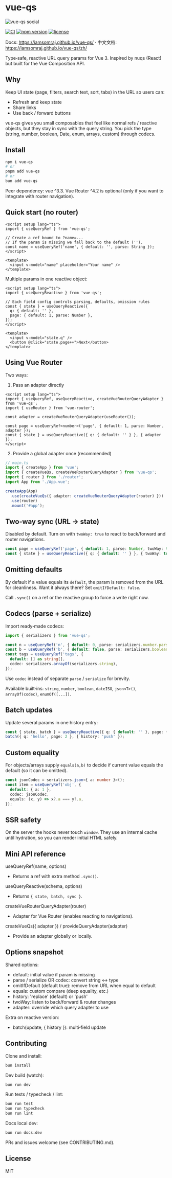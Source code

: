 # vue-qs

![vue-qs social](https://iamsomraj.github.io/vue-qs/banner.svg)

[![CI](https://github.com/iamsomraj/vue-qs/actions/workflows/ci.yml/badge.svg?branch=main)](https://github.com/iamsomraj/vue-qs/actions/workflows/ci.yml) [![npm version](https://img.shields.io/npm/v/vue-qs.svg)](https://www.npmjs.com/package/vue-qs) [![license](https://img.shields.io/badge/license-MIT-blue.svg)](LICENSE)

Docs: https://iamsomraj.github.io/vue-qs/ · 中文文档: https://iamsomraj.github.io/vue-qs/zh/

Type‑safe, reactive URL query params for Vue 3. Inspired by nuqs (React) but built for the Vue Composition API.

## Why

Keep UI state (page, filters, search text, sort, tabs) in the URL so users can:

- Refresh and keep state
- Share links
- Use back / forward buttons

vue-qs gives you small composables that feel like normal refs / reactive objects, but they stay in sync with the query string. You pick the type (string, number, boolean, Date, enum, arrays, custom) through codecs.

## Install

```sh
npm i vue-qs
# or
pnpm add vue-qs
# or
bun add vue-qs
```

Peer dependency: vue ^3.3. Vue Router ^4.2 is optional (only if you want to integrate with router navigation).

## Quick start (no router)

```vue
<script setup lang="ts">
import { useQueryRef } from 'vue-qs';

// Create a ref bound to ?name=...
// If the param is missing we fall back to the default ('').
const name = useQueryRef('name', { default: '', parse: String });
</script>

<template>
  <input v-model="name" placeholder="Your name" />
</template>
```

Multiple params in one reactive object:

```vue
<script setup lang="ts">
import { useQueryReactive } from 'vue-qs';

// Each field config controls parsing, defaults, omission rules
const { state } = useQueryReactive({
  q: { default: '' },
  page: { default: 1, parse: Number },
});
</script>

<template>
  <input v-model="state.q" />
  <button @click="state.page++">Next</button>
</template>
```

## Using Vue Router

Two ways:

1. Pass an adapter directly

```vue
<script setup lang="ts">
import { useQueryRef, useQueryReactive, createVueRouterQueryAdapter } from 'vue-qs';
import { useRouter } from 'vue-router';

const adapter = createVueRouterQueryAdapter(useRouter());

const page = useQueryRef<number>('page', { default: 1, parse: Number, adapter });
const { state } = useQueryReactive({ q: { default: '' } }, { adapter });
</script>
```

2. Provide a global adapter once (recommended)

```ts
// main.ts
import { createApp } from 'vue';
import { createVueQs, createVueRouterQueryAdapter } from 'vue-qs';
import { router } from './router';
import App from './App.vue';

createApp(App)
  .use(createVueQs({ adapter: createVueRouterQueryAdapter(router) }))
  .use(router)
  .mount('#app');
```

## Two‑way sync (URL -> state)

Disabled by default. Turn on with `twoWay: true` to react to back/forward and router navigations.

```ts
const page = useQueryRef('page', { default: 1, parse: Number, twoWay: true });
const { state } = useQueryReactive({ q: { default: '' } }, { twoWay: true });
```

## Omitting defaults

By default if a value equals its `default`, the param is removed from the URL for cleanliness. Want it always there? Set `omitIfDefault: false`.

Call `.sync()` on a ref or the reactive group to force a write right now.

## Codecs (parse + serialize)

Import ready‑made codecs:

```ts
import { serializers } from 'vue-qs';

const n = useQueryRef('n', { default: 0, parse: serializers.number.parse });
const b = useQueryRef('b', { default: false, parse: serializers.boolean.parse });
const tags = useQueryRef('tags', {
  default: [] as string[],
  codec: serializers.arrayOf(serializers.string),
});
```

Use `codec` instead of separate `parse` / `serialize` for brevity.

Available built‑ins: `string`, `number`, `boolean`, `dateISO`, `json<T>()`, `arrayOf(codec)`, `enumOf([...])`.

## Batch updates

Update several params in one history entry:

```ts
const { state, batch } = useQueryReactive({ q: { default: '' }, page: { default: 1 } });
batch({ q: 'hello', page: 2 }, { history: 'push' });
```

## Custom equality

For objects/arrays supply `equals(a,b)` to decide if current value equals the default (so it can be omitted).

```ts
const jsonCodec = serializers.json<{ a: number }>();
const item = useQueryRef('obj', {
  default: { a: 1 },
  codec: jsonCodec,
  equals: (x, y) => x?.a === y?.a,
});
```

## SSR safety

On the server the hooks never touch `window`. They use an internal cache until hydration, so you can render initial HTML safely.

## Mini API reference

useQueryRef(name, options)

- Returns a ref with extra method `.sync()`.

useQueryReactive(schema, options)

- Returns `{ state, batch, sync }`.

createVueRouterQueryAdapter(router)

- Adapter for Vue Router (enables reacting to navigations).

createVueQs({ adapter }) / provideQueryAdapter(adapter)

- Provide an adapter globally or locally.

## Options snapshot

Shared options:

- default: initial value if param is missing
- parse / serialize OR codec: convert string <-> type
- omitIfDefault (default true): remove from URL when equal to default
- equals: custom compare (deep equality, etc.)
- history: 'replace' (default) or 'push'
- twoWay: listen to back/forward & router changes
- adapter: override which query adapter to use

Extra on reactive version:

- batch(update, { history }): multi‑field update

## Contributing

Clone and install:

```sh
bun install
```

Dev build (watch):

```sh
bun run dev
```

Run tests / typecheck / lint:

```sh
bun run test
bun run typecheck
bun run lint
```

Docs local dev:

```sh
bun run docs:dev
```

PRs and issues welcome (see CONTRIBUTING.md).

## License

MIT
